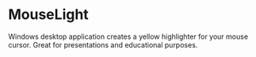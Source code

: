 # MouseLight
Windows desktop application creates a yellow highlighter for your mouse cursor.
Great for presentations and educational purposes.
